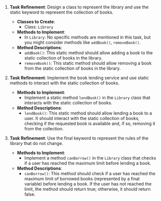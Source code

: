 1. **Task Refinement**: Design a class to represent the library and use the static keyword to represent the collection of books.
    
    - **Classes to Create**:
        - Class: `Library`
    - **Methods to Implement**:
        - In `Library`: No specific methods are mentioned in this task, but you might consider methods like `addBook()`, `removeBook()`.
    - **Method Descriptions**:
        - `addBook()`: This static method should allow adding a book to the static collection of books in the library.
        - `removeBook()`: This static method should allow removing a book from the static collection of books in the library.
2. **Task Refinement**: Implement the book lending service and use static methods to interact with the static collection of books.
    
    - **Methods to Implement**:
        - Implement a static method `lendBook()` in the `Library` class that interacts with the static collection of books.
    - **Method Descriptions**:
        - `lendBook()`: This static method should allow lending a book to a user. It should interact with the static collection of books, checking if the requested book is available and, if so, removing it from the collection.
3. **Task Refinement**: Use the final keyword to represent the rules of the library that do not change.
    
    - **Methods to Implement**:
        - Implement a method `canBorrow()` in the `Library` class that checks if a user has reached the maximum limit before lending a book.
    - **Method Descriptions**:
        - `canBorrow()`: This method should check if a user has reached the maximum limit of borrowed books (represented by a final variable) before lending a book. If the user has not reached the limit, the method should return true; otherwise, it should return false.